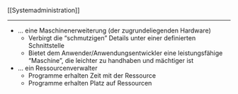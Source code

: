 [[Systemadministration]]

---

- … eine Maschinenerweiterung (der zugrundeliegenden Hardware)
	- Verbirgt die “schmutzigen” Details unter einer definierten Schnittstelle 
	- Bietet dem Anwender/Anwendungsentwickler eine leistungsfähige “Maschine”, die leichter zu handhaben und mächtiger ist 
- … ein Ressourcenverwalter 
	- Programme erhalten Zeit mit der Ressource 
	- Programme erhalten Platz auf Ressourcen
